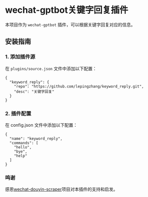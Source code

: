 # wechat-gptbot关键字回复插件

本项目作为 `wechat-gptbot` 插件，可以根据关键字回复对应的信息。

## 安装指南

### 1. 添加插件源
在 `plugins/source.json` 文件中添加以下配置：

```
{
  "keyword_reply": {
    "repo": "https://github.com/lepingzhang/keyword_reply.git",
    "desc": "关键字回复"
  }
}
```

### 2. 插件配置
在 config.json 文件中添加以下配置：
```
{
  "name": "keyword_reply",
  "commands": [
    "hello",
    "bye",
    "help"
  ]
}
```

### 鸣谢
感恩[wechat-douyin-scraper](https://github.com/al-one/wechat-douyin-scraper)项目对本插件的支持和启发。
